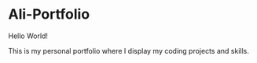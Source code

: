 # Ali-Portfolio

Hello World!

This is my personal portfolio where I display my coding projects and skills.
